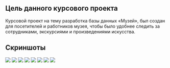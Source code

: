 ## Цель данного курсового проекта 
Курсовой проект на тему разработка базы данных «Музей», 
был создан для посетителей и работников музея, чтобы было удобнее следить за сотрудниками, экскурсиями и произведениями искусства. 

## Скриншоты
![](https://sun9-61.userapi.com/impg/5mWJ4Ugyn1DPo1sj2tn90vmL4QpkgncBl_MI0w/UIs4Ze5XGAk.jpg?size=416x288&quality=96&sign=ac31fc764c9c84d5018c1e401da763a6&type=album)
![](https://sun9-36.userapi.com/impg/9YyXBffheNBUG_Wi6t0QPliBiimPCwtvVlPgKg/azHS0QofWws.jpg?size=527x188&quality=96&sign=e5347ef5157536f43fc58a3783ad2bb6&type=album)
![](https://sun9-73.userapi.com/impg/GlDvkQbI-tquimLRWyZivC3T2Z5kFRWdiiRR_w/AB16j4aiy-Y.jpg?size=588x427&quality=96&sign=20495e8c0356f56e96a15411640e02c0&type=album)
![](https://sun9-46.userapi.com/impg/RPoEeacjaY_iYamKPVfvr8JLOQfIMqvqcV44Aw/R8nI3VH3xS8.jpg?size=539x307&quality=96&sign=9b326d71f2717d5c8ff0e1bb04ac0a14&type=album)
![](https://sun9-86.userapi.com/impg/_n44EtQtHQhhCDMgPDTxYA493-Iv3_mwbrWpag/oNNioE3WZ4M.jpg?size=739x539&quality=96&sign=5cbfa8572c9271129778c068ffc1c651&type=album)
![](https://sun9-77.userapi.com/impg/wtDcwMp5G30oY0atHP1OnuVtBFT2lThk8vAbwg/8fvlvdlByRc.jpg?size=844x431&quality=96&sign=f2f9e5d6ee00893121855bb87314c982&type=album)
![](https://sun9-6.userapi.com/impg/V4XRWmPDY6GIYnDRq6JWiCXdpcZ6gl_kzaLQ8w/rDCiLkynBdY.jpg?size=892x500&quality=96&sign=10981831ef25a8dcb13c82cf9b6e75f9&type=album)
![](https://sun9-73.userapi.com/impg/Alztnka89Zd2RVsYAZwZA91Zyh-01tJg5Y8hFw/6vD-D0uxpQk.jpg?size=752x422&quality=96&sign=381371c58832d4991d3053d6570e6bed&type=album)
